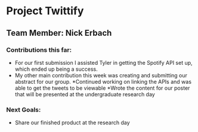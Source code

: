 # Project Twittify

## Team Member: Nick Erbach

### Contributions this far:
* For our first submission I assisted Tyler in getting the Spotify API set up, which ended up being a success. 
* My other main contribution this week was creating and submitting our abstract for our group.
*Continued working on linking the APIs and was able to get the tweets to be viewable
*Wrote the content for our poster that will be presented at the undergraduate research day

### Next Goals:
 * Share our finished product at the research day 
